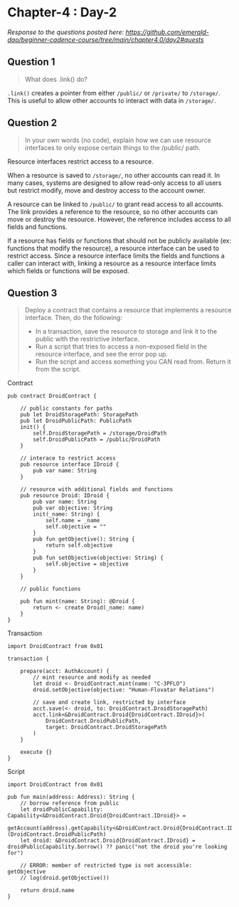 # Chapter-4 : Day-2

*Response to the questions posted here: https://github.com/emerald-dao/beginner-cadence-course/tree/main/chapter4.0/day2#quests*

## Question 1

> What does .link() do?

`.link()` creates a pointer from either `/public/` or `/private/` to `/storage/`.  This is useful to allow other accounts to interact with data in `/storage/`.

## Question 2

> In your own words (no code), explain how we can use resource interfaces to only expose certain things to the /public/ path.

Resource interfaces restrict access to a resource.

When a resource is saved to `/storage/`, no other accounts can read it.  In many cases, systems are designed to allow read-only access to all users but restrict modify, move and destroy access to the account owner.

A resource can be linked to `/public/` to grant read access to all accounts.  The link provides a reference to the resource, so no other accounts can move or destroy the resource.  However, the reference includes access to all fields and functions.

If a resource has fields or functions that should not be publicly available (ex: functions that modify the resource), a resource interface can be used to restrict access.  Since a resource interface limits the fields and functions a caller can interact with, linking a resource as a resource interface limits which fields or functions will be exposed.

## Question 3

> Deploy a contract that contains a resource that implements a resource interface. Then, do the following:
> - In a transaction, save the resource to storage and link it to the public with the restrictive interface.
> - Run a script that tries to access a non-exposed field in the resource interface, and see the error pop up.
> - Run the script and access something you CAN read from. Return it from the script.

Contract

```cadence
pub contract DroidContract {

    // public constants for paths
    pub let DroidStoragePath: StoragePath
    pub let DroidPublicPath: PublicPath
    init() {
        self.DroidStoragePath = /storage/DroidPath
        self.DroidPublicPath = /public/DroidPath
    }

    // interace to restrict access
    pub resource interface IDroid {
        pub var name: String
    }

    // resource with additional fields and functions
    pub resource Droid: IDroid {
        pub var name: String
        pub var objective: String
        init(_name: String) {
            self.name = _name
            self.objective = ""
        }
        pub fun getObjective(): String {
            return self.objective
        }
        pub fun setObjective(objective: String) {
            self.objective = objective
        }
    }

    // public functions

    pub fun mint(name: String): @Droid {
        return <- create Droid(_name: name)
    }
}
```

Transaction

```cadence
import DroidContract from 0x01

transaction {

    prepare(acct: AuthAccount) {
        // mint resource and modify as needed
        let droid <- DroidContract.mint(name: "C-3PFLO")
        droid.setObjective(objective: "Human-Flovatar Relations")

        // save and create link, restricted by interface
        acct.save(<- droid, to: DroidContract.DroidStoragePath)
        acct.link<&DroidContract.Droid{DroidContract.IDroid}>(
            DroidContract.DroidPublicPath,
            target: DroidContract.DroidStoragePath
        )
    }

    execute {}
}
```

Script

```cadence
import DroidContract from 0x01

pub fun main(address: Address): String {
    // borrow reference from public
    let droidPublicCapability: Capability<&DroidContract.Droid{DroidContract.IDroid}> =
        getAccount(address).getCapability<&DroidContract.Droid{DroidContract.IDroid}>(DroidContract.DroidPublicPath)
    let droid: &DroidContract.Droid{DroidContract.IDroid} = droidPublicCapability.borrow() ?? panic("not the droid you're looking for")

    // ERROR: member of restricted type is not accessible: getObjective
    // log(droid.getObjective())

    return droid.name
}
```
